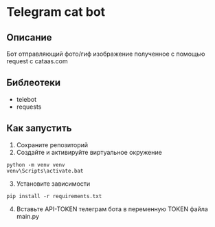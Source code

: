# Telegram cat bot
## Описание
Бот отправляющий фото/гиф изображение полученное с помощью request с cataas.com
## Библеотеки
* telebot
* requests
## Как запустить
1. Сохраните репозиторий
2. Создайте и активируйте виртуальное окружение
```commandline
python -m venv venv
venv\Scripts\activate.bat
```  
3. Установите зависимости
```commandline
pip install -r requirements.txt
```
4. Вставьте API-TOKEN телеграм бота в переменную TOKEN файла main.py

